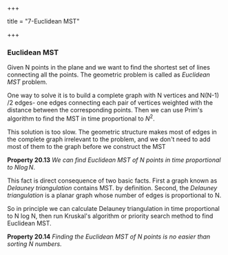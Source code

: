 +++

title = "7-Euclidean MST"

+++

### Euclidean MST

Given N points in the plane and we want to find the shortest set of lines connecting all the points. The geometric problem is called as *Euclidean MST* problem.

One way to solve it is to build a complete graph with N vertices and N(N-1) /2 edges- one edges connecting each pair of vertices weighted with the distance between the corresponding points. Then we can use Prim's algorithm to find the MST in time proportional to $N^2$.

This solution is too slow. The geometric structure makes most of edges in the complete graph irrelevant to the problem, and we don't need to add most of them to the graph before we construct the MST

**Property 20.13** *We can find Euclidean MST of N points in time proportional to $N\log N$*.

This fact is direct consequence of two basic facts. First a graph known as *Delauney triangulation* contains MST. by definition. Second, the *Delauney triangulation* is a planar graph whose number of edges is proportional to N.

So in principle we can calculate Delauney triangulation in time proportional to N log N, then run Kruskal's algorithm or priority search method to find Euclidean MST.

**Property 20.14** *Finding the Euclidean MST of N points is no easier than sorting N numbers.*
